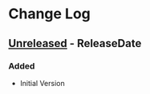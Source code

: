 # Change Log

<!-- next-header -->

## [Unreleased] - ReleaseDate

### Added

- Initial Version

<!-- next-url -->
[Unreleased]: https://github.com/halkeye/typos-json-to-checkstyle/compare/v1.0.0...HEAD
